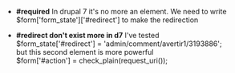* **#required**
In drupal 7 it's no more an element. We need to write 
$form['form_state']['#redirect'] to make the redirection


* **#redirect don't exist more in d7**
I've tested    
$form_state['#redirect'] = 'admin/comment/avertir1/3193886';   
but this second element is more powerful   
$form['#action'] = check_plain(request_uri());   
